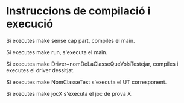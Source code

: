 # Instruccions de compilació i execució

Si executes make sense cap part, compiles el main.

Si executes make run, s'executa el main.

Si executes make Driver+nomDeLaClasseQueVolsTestejar, compiles i executes el driver dessitjat.

Si executes make NomClasseTest s'executa el UT corresponent.

Si executes make jocX s'executa el joc de prova X.
